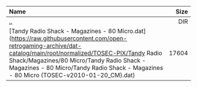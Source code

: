 |Name|Size|
|:---|---:|
|[..](../index.html)|DIR|
|[Tandy Radio Shack - Magazines - 80 Micro.dat](https://raw.githubusercontent.com/open-retrogaming-archive/dat-catalog/main/root/normalized/TOSEC-PIX/Tandy Radio Shack/Magazines/80 Micro/Tandy Radio Shack - Magazines - 80 Micro/Tandy Radio Shack - Magazines - 80 Micro (TOSEC-v2010-01-20_CM).dat)|17604|
